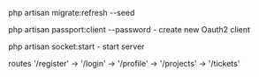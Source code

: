 php artisan migrate:refresh --seed

php artisan passport:client --password - create new Oauth2 client

php artisan socket:start - start server

routes '/register' -> '/login' -> '/profile' -> '/projects' -> '/tickets'
